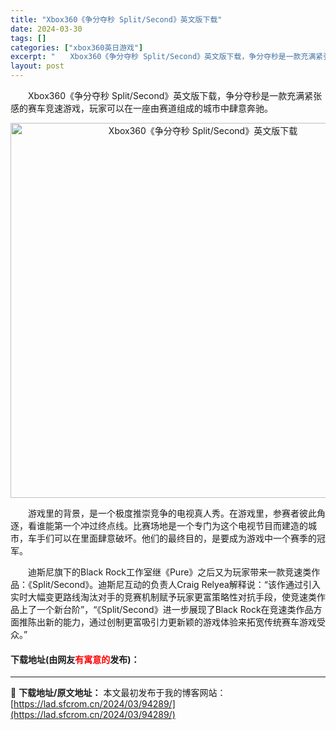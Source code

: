```yaml
---
title: "Xbox360《争分夺秒 Split/Second》英文版下载"
date: 2024-03-30
tags: []
categories: ["xbox360英日游戏"]
excerpt: "　　Xbox360《争分夺秒 Split/Second》英文版下载，争分夺秒是一款充满紧张感的赛车竞速游戏，玩家可以在一座由赛道组成的城市中肆意奔驰。 　　游戏里的背景，是一个极度推崇竞争的电视真人秀。在游戏里，参赛者彼此角逐，看谁能第一个冲过终点线。比赛场地是一个专门为这个电视节目而建造的城市，车&hellip;"
layout: post
---
```


 <p>　　Xbox360《争分夺秒 Split/Second》英文版下载，争分夺秒是一款充满紧张感的赛车竞速游戏，玩家可以在一座由赛道组成的城市中肆意奔驰。</p> <p align="center"><img align="" border="0" src="https://lad.sfcrom.cn/wp-content/uploads/2024/03/20240330_6607d860d08a7.webp" width="600" alt="Xbox360《争分夺秒 Split/Second》英文版下载" /></p> <p>　　游戏里的背景，是一个极度推崇竞争的电视真人秀。在游戏里，参赛者彼此角逐，看谁能第一个冲过终点线。比赛场地是一个专门为这个电视节目而建造的城市，车手们可以在里面肆意破坏。他们的最终目的，是要成为游戏中一个赛季的冠军。</p> <p>　　迪斯尼旗下的Black Rock工作室继《Pure》之后又为玩家带来一款竞速类作品：《Split/Second》。迪斯尼互动的负责人Craig Relyea解释说：&ldquo;该作通过引入实时大幅变更路线淘汰对手的竞赛机制赋予玩家更富策略性对抗手段，使竞速类作品上了一个新台阶&rdquo;，&ldquo;《Split/Second》进一步展现了Black Rock在竞速类作品方面推陈出新的能力，通过创制更富吸引力更新颖的游戏体验来拓宽传统赛车游戏受众。&rdquo;</p> <p><h4>下载地址(由网友<font color="red">有寓意的</font>发布)：</h4></p> 

---
📖 **下载地址/原文地址：** 本文最初发布于我的博客网站：[https://lad.sfcrom.cn/2024/03/94289/](https://lad.sfcrom.cn/2024/03/94289/)
